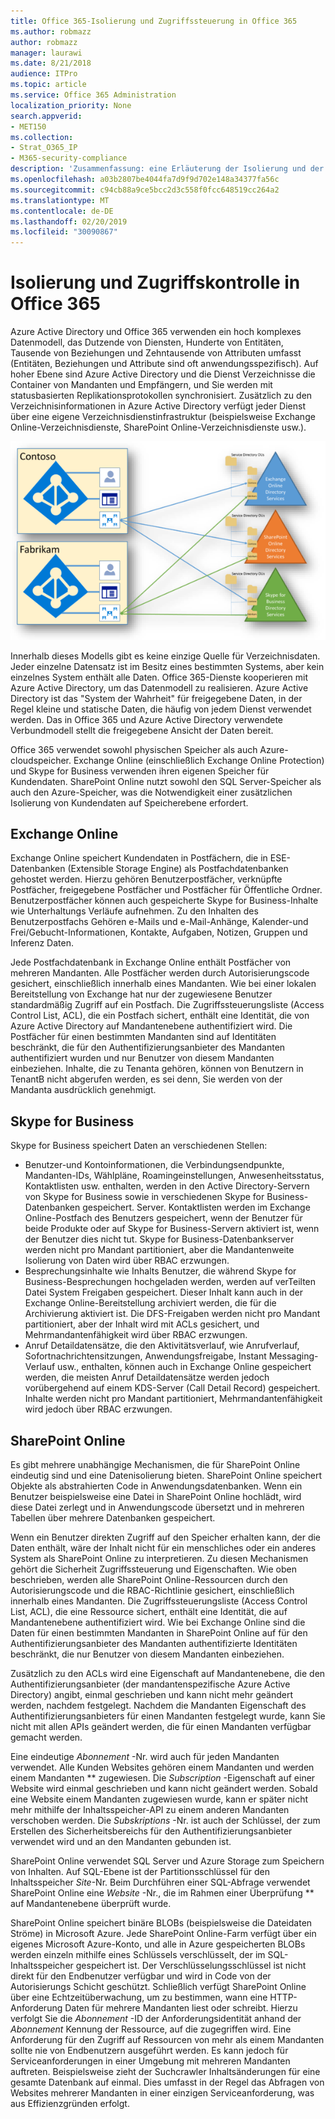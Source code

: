 ```yaml
---
title: Office 365-Isolierung und Zugriffssteuerung in Office 365
ms.author: robmazz
author: robmazz
manager: laurawi
ms.date: 8/21/2018
audience: ITPro
ms.topic: article
ms.service: Office 365 Administration
localization_priority: None
search.appverid:
- MET150
ms.collection:
- Strat_O365_IP
- M365-security-compliance
description: 'Zusammenfassung: eine Erläuterung der Isolierung und der Zugriffssteuerung in den verschiedenen Anwendungen von Office 365.'
ms.openlocfilehash: a03b2807be4044fa7d9f9d702e148a34377fa56c
ms.sourcegitcommit: c94cb88a9ce5bcc2d3c558f0fcc648519cc264a2
ms.translationtype: MT
ms.contentlocale: de-DE
ms.lasthandoff: 02/20/2019
ms.locfileid: "30090867"
---
```

# <a name="isolation-and-access-control-in-office-365"></a>Isolierung und Zugriffskontrolle in Office 365

Azure Active Directory und Office 365 verwenden ein hoch komplexes Datenmodell, das Dutzende von Diensten, Hunderte von Entitäten, Tausende von Beziehungen und Zehntausende von Attributen umfasst (Entitäten, Beziehungen und Attribute sind oft anwendungsspezifisch). Auf hoher Ebene sind Azure Active Directory und die Dienst Verzeichnisse die Container von Mandanten und Empfängern, und Sie werden mit statusbasierten Replikationsprotokollen synchronisiert. Zusätzlich zu den Verzeichnisinformationen in Azure Active Directory verfügt jeder Dienst über eine eigene Verzeichnisdienstinfrastruktur (beispielsweise Exchange Online-Verzeichnisdienste, SharePoint Online-Verzeichnisdienste usw.). 
 
![Office 365-Mandantendaten Synchronisierung](media/office-365-isolation-tenant-data-sync.png)

Innerhalb dieses Modells gibt es keine einzige Quelle für Verzeichnisdaten. Jeder einzelne Datensatz ist im Besitz eines bestimmten Systems, aber kein einzelnes System enthält alle Daten. Office 365-Dienste kooperieren mit Azure Active Directory, um das Datenmodell zu realisieren. Azure Active Directory ist das "System der Wahrheit" für freigegebene Daten, in der Regel kleine und statische Daten, die häufig von jedem Dienst verwendet werden. Das in Office 365 und Azure Active Directory verwendete Verbundmodell stellt die freigegebene Ansicht der Daten bereit.

Office 365 verwendet sowohl physischen Speicher als auch Azure-cloudspeicher. Exchange Online (einschließlich Exchange Online Protection) und Skype for Business verwenden ihren eigenen Speicher für Kundendaten. SharePoint Online nutzt sowohl den SQL Server-Speicher als auch den Azure-Speicher, was die Notwendigkeit einer zusätzlichen Isolierung von Kundendaten auf Speicherebene erfordert.

## <a name="exchange-online"></a>Exchange Online
Exchange Online speichert Kundendaten in Postfächern, die in ESE-Datenbanken (Extensible Storage Engine) als Postfachdatenbanken gehostet werden. Hierzu gehören Benutzerpostfächer, verknüpfte Postfächer, freigegebene Postfächer und Postfächer für Öffentliche Ordner. Benutzerpostfächer können auch gespeicherte Skype for Business-Inhalte wie Unterhaltungs Verläufe aufnehmen. Zu den Inhalten des Benutzerpostfachs Gehören e-Mails und e-Mail-Anhänge, Kalender-und Frei/Gebucht-Informationen, Kontakte, Aufgaben, Notizen, Gruppen und Inferenz Daten.

Jede Postfachdatenbank in Exchange Online enthält Postfächer von mehreren Mandanten. Alle Postfächer werden durch Autorisierungscode gesichert, einschließlich innerhalb eines Mandanten. Wie bei einer lokalen Bereitstellung von Exchange hat nur der zugewiesene Benutzer standardmäßig Zugriff auf ein Postfach. Die Zugriffssteuerungsliste (Access Control List, ACL), die ein Postfach sichert, enthält eine Identität, die von Azure Active Directory auf Mandantenebene authentifiziert wird. Die Postfächer für einen bestimmten Mandanten sind auf Identitäten beschränkt, die für den Authentifizierungsanbieter des Mandanten authentifiziert wurden und nur Benutzer von diesem Mandanten einbeziehen. Inhalte, die zu Tenanta gehören, können von Benutzern in TenantB nicht abgerufen werden, es sei denn, Sie werden von der Mandanta ausdrücklich genehmigt.

## <a name="skype-for-business"></a>Skype for Business
Skype for Business speichert Daten an verschiedenen Stellen:
- Benutzer-und Kontoinformationen, die Verbindungsendpunkte, Mandanten-IDs, Wählpläne, Roamingeinstellungen, Anwesenheitsstatus, Kontaktlisten usw. enthalten, werden in den Active Directory-Servern von Skype for Business sowie in verschiedenen Skype for Business-Datenbanken gespeichert. Server. Kontaktlisten werden im Exchange Online-Postfach des Benutzers gespeichert, wenn der Benutzer für beide Produkte oder auf Skype for Business-Servern aktiviert ist, wenn der Benutzer dies nicht tut. Skype for Business-Datenbankserver werden nicht pro Mandant partitioniert, aber die Mandantenweite Isolierung von Daten wird über RBAC erzwungen.
- Besprechungsinhalte wie Inhalts Benutzer, die während Skype for Business-Besprechungen hochgeladen werden, werden auf verTeilten Datei System Freigaben gespeichert. Dieser Inhalt kann auch in der Exchange Online-Bereitstellung archiviert werden, die für die Archivierung aktiviert ist. Die DFS-Freigaben werden nicht pro Mandant partitioniert, aber der Inhalt wird mit ACLs gesichert, und Mehrmandantenfähigkeit wird über RBAC erzwungen.
- Anruf Detaildatensätze, die den Aktivitätsverlauf, wie Anrufverlauf, Sofortnachrichtensitzungen, Anwendungsfreigabe, Instant Messaging-Verlauf usw., enthalten, können auch in Exchange Online gespeichert werden, die meisten Anruf Detaildatensätze werden jedoch vorübergehend auf einem KDS-Server (Call Detail Record) gespeichert. Inhalte werden nicht pro Mandant partitioniert, Mehrmandantenfähigkeit wird jedoch über RBAC erzwungen.

## <a name="sharepoint-online"></a>SharePoint Online
Es gibt mehrere unabhängige Mechanismen, die für SharePoint Online eindeutig sind und eine Datenisolierung bieten. SharePoint Online speichert Objekte als abstrahierten Code in Anwendungsdatenbanken. Wenn ein Benutzer beispielsweise eine Datei in SharePoint Online hochlädt, wird diese Datei zerlegt und in Anwendungscode übersetzt und in mehreren Tabellen über mehrere Datenbanken gespeichert.

Wenn ein Benutzer direkten Zugriff auf den Speicher erhalten kann, der die Daten enthält, wäre der Inhalt nicht für ein menschliches oder ein anderes System als SharePoint Online zu interpretieren. Zu diesen Mechanismen gehört die Sicherheit Zugriffssteuerung und Eigenschaften. Wie oben beschrieben, werden alle SharePoint Online-Ressourcen durch den Autorisierungscode und die RBAC-Richtlinie gesichert, einschließlich innerhalb eines Mandanten. Die Zugriffssteuerungsliste (Access Control List, ACL), die eine Ressource sichert, enthält eine Identität, die auf Mandantenebene authentifiziert wird. Wie bei Exchange Online sind die Daten für einen bestimmten Mandanten in SharePoint Online auf für den Authentifizierungsanbieter des Mandanten authentifizierte Identitäten beschränkt, die nur Benutzer von diesem Mandanten einbeziehen.

Zusätzlich zu den ACLs wird eine Eigenschaft auf Mandantenebene, die den Authentifizierungsanbieter (der mandantenspezifische Azure Active Directory) angibt, einmal geschrieben und kann nicht mehr geändert werden, nachdem festgelegt. Nachdem die Mandanten Eigenschaft des Authentifizierungsanbieters für einen Mandanten festgelegt wurde, kann Sie nicht mit allen APIs geändert werden, die für einen Mandanten verfügbar gemacht werden.

Eine eindeutige *Abonnement* -Nr. wird auch für jeden Mandanten verwendet. Alle Kunden Websites gehören einem Mandanten und werden einem Mandanten ** zugewiesen. Die *Subscription* -Eigenschaft auf einer Website wird einmal geschrieben und kann nicht geändert werden. Sobald eine Website einem Mandanten zugewiesen wurde, kann er später nicht mehr mithilfe der Inhaltsspeicher-API zu einem anderen Mandanten verschoben werden. Die *Subskriptions* -Nr. ist auch der Schlüssel, der zum Erstellen des Sicherheitsbereichs für den Authentifizierungsanbieter verwendet wird und an den Mandanten gebunden ist.

SharePoint Online verwendet SQL Server und Azure Storage zum Speichern von Inhalten. Auf SQL-Ebene ist der Partitionsschlüssel für den Inhaltsspeicher *Site*-Nr. Beim Durchführen einer SQL-Abfrage verwendet SharePoint Online eine *Website* -Nr., die im Rahmen einer Überprüfung ** auf Mandantenebene überprüft wurde.

SharePoint Online speichert binäre BLOBs (beispielsweise die Dateidaten Ströme) in Microsoft Azure. Jede SharePoint Online-Farm verfügt über ein eigenes Microsoft Azure-Konto, und alle in Azure gespeicherten BLOBs werden einzeln mithilfe eines Schlüssels verschlüsselt, der im SQL-Inhaltsspeicher gespeichert ist. Der Verschlüsselungsschlüssel ist nicht direkt für den Endbenutzer verfügbar und wird in Code von der Autorisierungs Schicht geschützt. Schließlich verfügt SharePoint Online über eine Echtzeitüberwachung, um zu bestimmen, wann eine HTTP-Anforderung Daten für mehrere Mandanten liest oder schreibt. Hierzu verfolgt Sie die *Abonnement* -ID der Anforderungsidentität anhand der *Abonnement* Kennung der Ressource, auf die zugegriffen wird. Eine Anforderung für den Zugriff auf Ressourcen von mehr als einem Mandanten sollte nie von Endbenutzern ausgeführt werden. Es kann jedoch für Serviceanforderungen in einer Umgebung mit mehreren Mandanten auftreten. Beispielsweise zieht der Suchcrawler Inhaltsänderungen für eine gesamte Datenbank auf einmal. Dies umfasst in der Regel das Abfragen von Websites mehrerer Mandanten in einer einzigen Serviceanforderung, was aus Effizienzgründen erfolgt.
